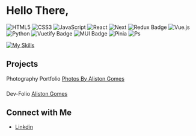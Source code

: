# Hello There,
![HTML5](https://img.shields.io/badge/html5-%23E34F26.svg?style=for-the-badge&logo=html5&logoColor=white)
![CSS3](https://img.shields.io/badge/css3-%231572B6.svg?style=for-the-badge&logo=css3&logoColor=white)
![JavaScript](https://img.shields.io/badge/javascript-%23323330.svg?style=for-the-badge&logo=javascript&logoColor=%23F7DF1E)
![React](https://img.shields.io/badge/react-%2320232a.svg?style=for-the-badge&logo=react&logoColor=%2361DAFB)
![Next](https://img.shields.io/badge/next.js-000000?style=for-the-badge&logo=nextdotjs&logoColor=white)
![Redux Badge](https://img.shields.io/badge/Redux-764ABC?logo=redux&logoColor=fff&style=for-the-badge)
![Vue.js](https://img.shields.io/badge/vuejs-%2335495e.svg?style=for-the-badge&logo=vuedotjs&logoColor=%234FC08D)
![Python](https://img.shields.io/badge/python-3670A0?style=for-the-badge&logo=python&logoColor=ffdd54)
![Vuetify Badge](https://img.shields.io/badge/Vuetify-1867C0?logo=vuetify&logoColor=fff&style=for-the-badge)
![MUI Badge](https://img.shields.io/badge/MUI-007FFF?logo=mui&logoColor=fff&style=for-the-badge)
![Pinia](https://img.shields.io/badge/Pinia-%2335495e.svg?style=for-the-badge&logo=vuedotjs&logoColor=FFD63A)
![Ps](https://img.shields.io/badge/Adobe%20Photoshop-31A8FF?style=for-the-badge&logo=Adobe%20Photoshop&logoColor=black)

[![My Skills](https://skillicons.dev/icons?i=js,html,css,ps)](https://skillicons.dev)

















## Projects

Photography Portfolio
[Photos By Aliston Gomes](https://photos-by-aliston-gomes.vercel.app)
###
Dev-Folio
[Aliston Gomes](https://aliston-gomes-dev.vercel.app)
###
## Connect with Me
- [Linkdin](https://www.linkedin.com/in/aliston-inas-gomes-637787230utm_source=share&utm_campaign=share_via&utm_content=profile&utm_medium=ios_app)

